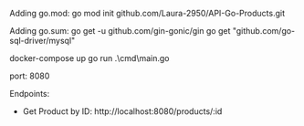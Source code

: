 
Adding go.mod:
go mod init github.com/Laura-2950/API-Go-Products.git

Adding go.sum:
go get -u github.com/gin-gonic/gin
go get "github.com/go-sql-driver/mysql" 



docker-compose up
go run .\cmd\main.go


port: 8080

Endpoints:
- Get Product by ID: http://localhost:8080/products/:id
